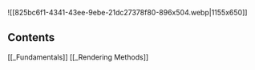 ![[825bc6f1-4341-43ee-9ebe-21dc27378f80-896x504.webp|1155x650]]


## **Contents**

[[_Fundamentals]]
[[_Rendering Methods]]